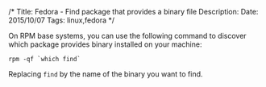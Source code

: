 /*
Title: Fedora - Find package that provides a binary file
Description: 
Date: 2015/10/07
Tags: linux,fedora
*/

On RPM base systems, you can use the following command to discover which package
provides binary installed on your machine:

    rpm -qf `which find`

Replacing `find` by the name of the binary you want to find.
